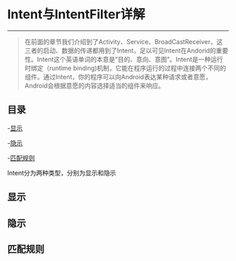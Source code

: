 # Intent与IntentFilter详解

---

> 在前面的章节我们介绍到了Activity、Service、BroadCastReceiver，这三者的启动、数据的传递都用到了Intent，足以可见Intent在Andorid的重要性。Intent这个英语单词的本意是“目的、意向、意图”。Intent是一种运行时绑定（runtime binding)机制，它能在程序运行的过程中连接两个不同的组件。通过Intent，你的程序可以向Android表达某种请求或者意愿，Android会根据意愿的内容选择适当的组件来响应。


## 目录

-[显示](#显示)

-[隐示](#隐示)

-[匹配规则](#匹配规则)

Intent分为两种类型，分别为显示和隐示

## 显示

## 隐示

## 匹配规则
